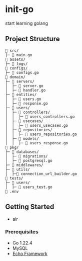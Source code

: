 # init-go
start learning golang 

## Project Structure

```
📂 src/
├─ 📄 main.go
📂 assets/
├─ 📂 logs/
📂 configs/
├─ 📄 configs.go
📂 domain/
├─ 📂 servers/
│  ├─ 📄 server.go
│  ├─ 📄 handler.go
├─ 📂 entities/
│  ├─ 📄 users.go
│  ├─ 📄 response.go
├─ 📂 users/
│  ├─ 📂 controllers/
│  │  ├─ 📄 users_controllers.go
│  ├─ 📂 usecases/
│  │  ├─ 📄 users_usecases.go
│  ├─ 📂 repositories/
│  │  ├─ 📄 users_repositories.go
│  ├─ 📂 models/
│  │  ├─ 📄 users_response.go
📂 pkg/
├─ 📂 databases/
│  ├─ 📂 migrations/
│  ├─ 📄 postgresql.go
├─ 📂 middlewares/
├─ 📂 utils/
│  ├─📄 connection_url_builder.go
📂 tests/
├─ 📂 users/
│  ├─ 📄 users_test.go
📄 .env
```

## Getting Started
- air

### Prerequisites

- Go 1.22.4
- MySQL
- [Echo Framework](https://echo.labstack.com/)